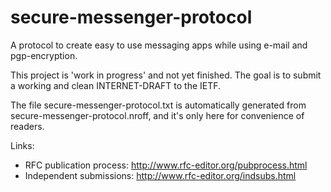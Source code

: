 secure-messenger-protocol
=========================

A protocol to create easy to use messaging apps while using e-mail and pgp-encryption.

This project is 'work in progress' and not yet finished. The goal is to submit a 
working and clean INTERNET-DRAFT to the IETF.

The file secure-messenger-protocol.txt is automatically generated from 
secure-messenger-protocol.nroff, and it's only here for convenience of readers.

Links:
- RFC publication process: http://www.rfc-editor.org/pubprocess.html
- Independent submissions: http://www.rfc-editor.org/indsubs.html

